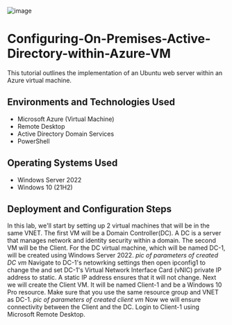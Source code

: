 ![image](https://github.com/user-attachments/assets/c9ba7c47-49be-4e7b-acc7-06d074632ee5)
# Configuring-On-Premises-Active-Directory-within-Azure-VM
This tutorial outlines the implementation of an Ubuntu web server within an Azure virtual machine.
## Environments and Technologies Used
+ Microsoft Azure (Virtual Machine)
+ Remote Desktop
+ Active Directory Domain Services
+ PowerShell
## Operating Systems Used
+ Windows Server 2022
+ Windows 10 (21H2)
## Deployment and Configuration Steps
In this lab, we'll start by setting up 2 virtual machines that will be in the same VNET. The first VM will be a Domain Controller(DC). A DC is a server that manages network and identity security within a domain. The second VM will be the Client. For the DC virtual machine, which will be named DC-1, will be created using Windows Server 2022.
*pic of parameters of created DC vm*
Navigate to DC-1's netowrking settings then open ipconfig1 to change the and set DC-1's Virtual Network Interface Card (vNIC) private IP address to static. A static IP address ensures that it will not change. Next we will create the Client VM. It will be named Client-1 and be a Windows 10 Pro resource. Make sure that you use the same resource group and VNET as DC-1.
*pic of parameters of created client vm*
Now we will ensure connectivity between the Client and the DC. Login to Client-1 using Microsoft Remote Desktop.
